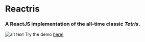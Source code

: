 # Reactris
### A ReactJS implementation of the all-time classic *Tetris*.
![alt text](https://github.com/reactris/images/reactris.png "Reactris")
Try the demo [here!](https://justinawrey.github.io/reactris)